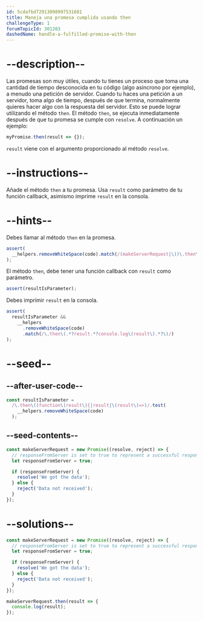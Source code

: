 ```yaml
---
id: 5cdafbd72913098997531681
title: Maneja una promesa cumplida usando then
challengeType: 1
forumTopicId: 301203
dashedName: handle-a-fulfilled-promise-with-then
---
```


# --description--

Las promesas son muy útiles, cuando tu tienes un proceso que toma una cantidad de tiempo desconocida en tu código (algo asíncrono por ejemplo), a menudo una petición de servidor. Cuando tu haces una petición a un servidor, toma algo de tiempo, después de que termina, normalmente quieres hacer algo con la respuesta del servidor. Esto se puede lograr utilizando el método `then`. El método `then`, se ejecuta inmediatamente después de que tu promesa se cumple con `resolve`. A continuación un ejemplo:

```js
myPromise.then(result => {});
```

`result` viene con el argumento proporcionado al método `resolve`.

# --instructions--

Añade el método `then` a tu promesa. Usa `result` como parámetro de tu función callback, asimismo imprime `result` en la consola.

# --hints--

Debes llamar al método `then` en la promesa.

```js
assert(
  __helpers.removeWhiteSpace(code).match(/(makeServerRequest|\))\.then\(/g)
);
```

El método `then`, debe tener una función callback con `result` como parámetro.

```js
assert(resultIsParameter);
```

Debes imprimir `result` en la consola.

```js
assert(
  resultIsParameter &&
    __helpers
      .removeWhiteSpace(code)
      .match(/\.then\(.*?result.*?console.log\(result\).*?\)/)
);
```

# --seed--

## --after-user-code--

```js
const resultIsParameter =
  /\.then\((function\(result\){|result|\(result\)=>)/.test(
    __helpers.removeWhiteSpace(code)
  );
```

## --seed-contents--

```js
const makeServerRequest = new Promise((resolve, reject) => {
  // responseFromServer is set to true to represent a successful response from a server
  let responseFromServer = true;

  if (responseFromServer) {
    resolve('We got the data');
  } else {
    reject('Data not received');
  }
});
```

# --solutions--

```js
const makeServerRequest = new Promise((resolve, reject) => {
  // responseFromServer is set to true to represent a successful response from a server
  let responseFromServer = true;

  if (responseFromServer) {
    resolve('We got the data');
  } else {
    reject('Data not received');
  }
});

makeServerRequest.then(result => {
  console.log(result);
});
```
